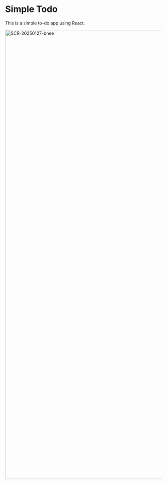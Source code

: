 # Simple Todo

This is a simple to-do app using React.

<img width="1440" alt="SCR-20250127-bnee" src="https://github.com/user-attachments/assets/43ec58a5-0593-4da6-b0f6-ff20c79d890e" />

